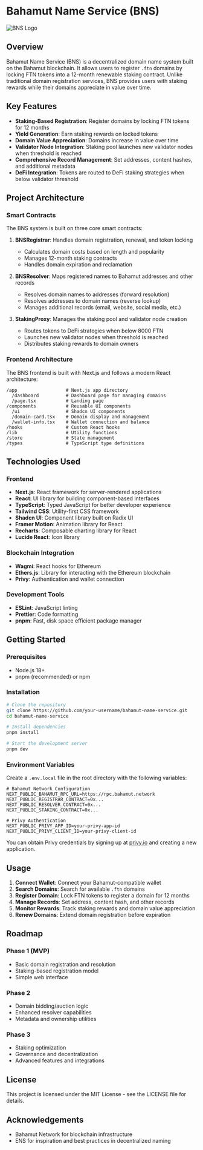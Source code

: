 # Bahamut Name Service (BNS)

![BNS Logo](https://via.placeholder.com/150x150.png?text=BNS)

## Overview

Bahamut Name Service (BNS) is a decentralized domain name system built on the Bahamut blockchain. It allows users to register `.ftn` domains by locking FTN tokens into a 12-month renewable staking contract. Unlike traditional domain registration services, BNS provides users with staking rewards while their domains appreciate in value over time.

## Key Features

- **Staking-Based Registration**: Register domains by locking FTN tokens for 12 months
- **Yield Generation**: Earn staking rewards on locked tokens
- **Domain Value Appreciation**: Domains increase in value over time
- **Validator Node Integration**: Staking pool launches new validator nodes when threshold is reached
- **Comprehensive Record Management**: Set addresses, content hashes, and additional metadata
- **DeFi Integration**: Tokens are routed to DeFi staking strategies when below validator threshold

## Project Architecture

### Smart Contracts

The BNS system is built on three core smart contracts:

1. **BNSRegistrar**: Handles domain registration, renewal, and token locking
   - Calculates domain costs based on length and popularity
   - Manages 12-month staking contracts
   - Handles domain expiration and reclamation

2. **BNSResolver**: Maps registered names to Bahamut addresses and other records
   - Resolves domain names to addresses (forward resolution)
   - Resolves addresses to domain names (reverse lookup)
   - Manages additional records (email, website, social media, etc.)

3. **StakingProxy**: Manages the staking pool and validator node creation
   - Routes tokens to DeFi strategies when below 8000 FTN
   - Launches new validator nodes when threshold is reached
   - Distributes staking rewards to domain owners

### Frontend Architecture

The BNS frontend is built with Next.js and follows a modern React architecture:

```
/app                  # Next.js app directory
  /dashboard          # Dashboard page for managing domains
  /page.tsx           # Landing page
/components           # Reusable UI components
  /ui                 # Shadcn UI components
  /domain-card.tsx    # Domain display and management
  /wallet-info.tsx    # Wallet connection and balance
/hooks                # Custom React hooks
/lib                  # Utility functions
/store                # State management
/types                # TypeScript type definitions
```

## Technologies Used

### Frontend

- **Next.js**: React framework for server-rendered applications
- **React**: UI library for building component-based interfaces
- **TypeScript**: Typed JavaScript for better developer experience
- **Tailwind CSS**: Utility-first CSS framework
- **Shadcn UI**: Component library built on Radix UI
- **Framer Motion**: Animation library for React
- **Recharts**: Composable charting library for React
- **Lucide React**: Icon library

### Blockchain Integration

- **Wagmi**: React hooks for Ethereum
- **Ethers.js**: Library for interacting with the Ethereum blockchain
- **Privy**: Authentication and wallet connection

### Development Tools

- **ESLint**: JavaScript linting
- **Prettier**: Code formatting
- **pnpm**: Fast, disk space efficient package manager

## Getting Started

### Prerequisites

- Node.js 18+
- pnpm (recommended) or npm

### Installation

```bash
# Clone the repository
git clone https://github.com/your-username/bahamut-name-service.git
cd bahamut-name-service

# Install dependencies
pnpm install

# Start the development server
pnpm dev
```

### Environment Variables

Create a `.env.local` file in the root directory with the following variables:

```
# Bahamut Network Configuration
NEXT_PUBLIC_BAHAMUT_RPC_URL=https://rpc.bahamut.network
NEXT_PUBLIC_REGISTRAR_CONTRACT=0x...
NEXT_PUBLIC_RESOLVER_CONTRACT=0x...
NEXT_PUBLIC_STAKING_CONTRACT=0x...

# Privy Authentication
NEXT_PUBLIC_PRIVY_APP_ID=your-privy-app-id
NEXT_PUBLIC_PRIVY_CLIENT_ID=your-privy-client-id
```

You can obtain Privy credentials by signing up at [privy.io](https://privy.io) and creating a new application.

## Usage

1. **Connect Wallet**: Connect your Bahamut-compatible wallet
2. **Search Domains**: Search for available `.ftn` domains
3. **Register Domain**: Lock FTN tokens to register a domain for 12 months
4. **Manage Records**: Set address, content hash, and other records
5. **Monitor Rewards**: Track staking rewards and domain value appreciation
6. **Renew Domains**: Extend domain registration before expiration

## Roadmap

### Phase 1 (MVP)
- Basic domain registration and resolution
- Staking-based registration model
- Simple web interface

### Phase 2
- Domain bidding/auction logic
- Enhanced resolver capabilities
- Metadata and ownership utilities

### Phase 3
- Staking optimization
- Governance and decentralization
- Advanced features and integrations

## License

This project is licensed under the MIT License - see the LICENSE file for details.

## Acknowledgements

- Bahamut Network for blockchain infrastructure
- ENS for inspiration and best practices in decentralized naming
